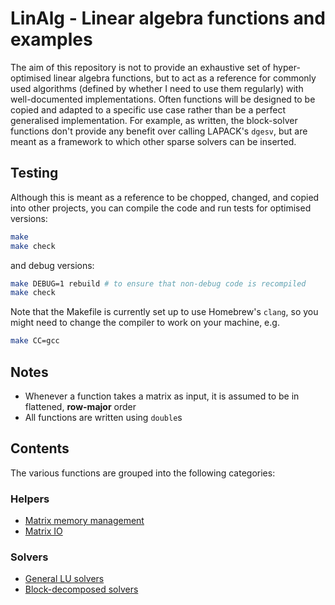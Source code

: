 # LinAlg - Linear algebra functions and examples

The aim of this repository is not to provide an exhaustive set of
hyper-optimised linear algebra functions, but to act as a reference for commonly
used algorithms (defined by whether I need to use them regularly) with
well-documented implementations. Often functions will be designed to be copied
and adapted to a specific use case rather than be a perfect generalised
implementation. For example, as written, the block-solver functions don't
provide any benefit over calling LAPACK's `dgesv`, but are meant as a framework
to which other sparse solvers can be inserted.


## Testing
Although this is meant as a reference to be chopped, changed, and copied
into other projects, you can compile the code and run tests for optimised
versions:

```bash
make
make check
```

and debug versions:

```bash
make DEBUG=1 rebuild # to ensure that non-debug code is recompiled
make check
```

Note that the Makefile is currently set up to use Homebrew's `clang`, so you
might need to change the compiler to work on your machine, e.g.

```bash
make CC=gcc
```

## Notes

* Whenever a function takes a matrix as input, it is assumed to be in
  flattened, **row-major** order
* All functions are written using `double`s

## Contents
The various functions are grouped into the following categories:

### Helpers

* [Matrix memory management](/src/alloc.h)
* [Matrix IO](/src/io.h)

### Solvers

* [General LU solvers](/src/lu_solve.h)
* [Block-decomposed solvers](/src/block_solve.h)
